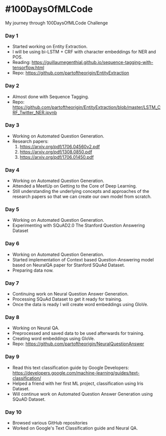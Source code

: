 # #100DaysOfMLCode

My journey through 100DaysOfMLCode Challenge

### Day 1
- Started working on Entity Extraction.
- I will be using bi-LSTM + CRF with character embeddings for NER and POS.
- Reading: https://guillaumegenthial.github.io/sequence-tagging-with-tensorflow.html
- Repo: https://github.com/partoftheorigin/EntityExtraction

### Day 2
- Almost done with Sequence Tagging.
- Repo: https://github.com/partoftheorigin/EntityExtraction/blob/master/LSTM_CRF_Twitter_NER.ipynb

### Day 3
- Working on Automated Question Generation.
- Research papers:
  1. https://arxiv.org/pdf/1706.04560v2.pdf
  2. https://arxiv.org/pdf/1308.0850.pdf
  3. https://arxiv.org/pdf/1706.01450.pdf

### Day 4
- Working on Automated Question Generation.
- Attended a MeetUp on Getting to the Core of Deep Learning.
- Still understanding the underlying concepts and approaches of the research papers so that we can create our own model from scratch.

### Day 5
- Working on Automated Question Generation.
- Experimenting with SQuAD2.0 The Stanford Question Answering Dataset

### Day 6
- Working on Automated Question Generation.
- Started implementation of Context based Question-Answering model based on NeuralQA paper for Stanford SQuAd Dataset.
- Preparing data now.

### Day 7
- Continuing work on Neural Question Answer Generation.
- Processing SQuAd Dataset to get it ready for training.
- Once the data is ready I will create word embeddings using GloVe.

### Day 8
- Working on Neural QA.
- Preprocessed and saved data to be used afterwards for training.
- Creating word embeddings using GloVe.
- Repo: https://github.com/partoftheorigin/NeuralQuestionAnswer

### Day 9
- Read this text classification guide by Google Developers: https://developers.google.com/machine-learning/guides/text-classification/
- Helped a friend with her first ML project, classification using Iris Dataset.
- Will continue work on Automated Question Answer Generation using SQuAD Dataset.

### Day 10
- Browsed various GitHub repositories
- Worked on Google's Text Classification guide and Neural QA.
